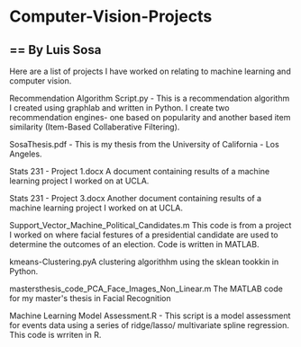 # Computer-Vision-Projects
==
By Luis Sosa      
--

Here are a list of projects I have worked on relating to machine learning and computer vision. 

Recommendation Algorithm Script.py - This is a recommendation algorithm I created using graphlab and written in Python. I create two recommendation engines- one based on popularity and another based item similarity (Item-Based Collaberative Filtering).

SosaThesis.pdf	- This is my thesis from the University of California - Los Angeles. 

Stats 231 - Project 1.docx	A document containing results of a machine learning project I worked on at UCLA.

Stats 231 - Project 3.docx	Another document containing results of a machine learning project I worked on at UCLA.

Support_Vector_Machine_Political_Candidates.m	This code is from a project I worked on where facial festures of a presidential candidate are used to determine the outcomes of an election. Code is written in MATLAB.

kmeans-Clustering.pyA clustering algorithhm using the sklean tookkin in Python.

mastersthesis_code_PCA_Face_Images_Non_Linear.m The MATLAB code for my master's thesis in Facial Recognition

Machine Learning Model Assessment.R	- This script is a model assessment for events data using a series of ridge/lasso/ multivariate spline regression. This code is wrriten in R.
